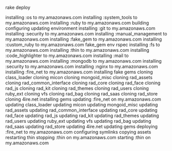 rake deploy

installing :os to my.amazonaws.com
installing :system_tools to my.amazonaws.com
installing :ruby to my.amazonaws.com
  building
  configuring
  updating environment
installing :git to my.amazonaws.com
installing :security to my.amazonaws.com
installing :manual_management to my.amazonaws.com
installing :fake_gem to my.amazonaws.com
installing :custom_ruby to my.amazonaws.com
  fake_gem env
  rspec
installing :fs to my.amazonaws.com
installing :thin to my.amazonaws.com
installing :code_highlighter to my.amazonaws.com
installing :mail to my.amazonaws.com
installing :mongodb to my.amazonaws.com
installing :security to my.amazonaws.com
installing :nginx to my.amazonaws.com
installing :fire_net to my.amazonaws.com
  installing fake gems
    cloning class_loader
    cloning micon
    cloning mongoid_misc
    cloning rad_assets
    cloning rad_common_interface
    cloning rad_core
    cloning rad_face
    cloning rad_js
    cloning rad_kit
    cloning rad_themes
    cloning rad_users
    cloning ruby_ext
    cloning vfs
    cloning rad_bag
    cloning rad_saas
    cloning rad_store
    cloning 4ire.net
  installing gems
updating :fire_net on my.amazonaws.com
    updating class_loader
    updating micon
    updating mongoid_misc
    updating rad_assets
    updating rad_common_interface
    updating rad_core
    updating rad_face
    updating rad_js
    updating rad_kit
    updating rad_themes
    updating rad_users
    updating ruby_ext
    updating vfs
    updating rad_bag
    updating rad_saas
    updating rad_store
    updating 4ire.net
  updating gems
deploying :fire_net to my.amazonaws.com
  configuring
  symlinks
  copying assets
  restarting thin
stopping :thin on my.amazonaws.com
starting :thin on my.amazonaws.com
